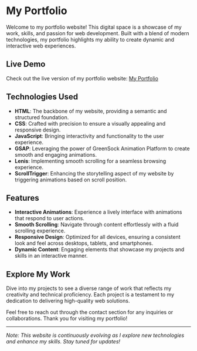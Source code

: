 # My Portfolio

Welcome to my portfolio website! This digital space is a showcase of my work, skills, and passion for web development. Built with a blend of modern technologies, my portfolio highlights my ability to create dynamic and interactive web experiences.

## Live Demo

Check out the live version of my portfolio website: [My Portfolio](https://argang05.github.io/Portfolio-Website/)

## Technologies Used

- **HTML**: The backbone of my website, providing a semantic and structured foundation.
- **CSS**: Crafted with precision to ensure a visually appealing and responsive design.
- **JavaScript**: Bringing interactivity and functionality to the user experience.
- **GSAP**: Leveraging the power of GreenSock Animation Platform to create smooth and engaging animations.
- **Lenis**: Implementing smooth scrolling for a seamless browsing experience.
- **ScrollTrigger**: Enhancing the storytelling aspect of my website by triggering animations based on scroll position.

## Features

- **Interactive Animations**: Experience a lively interface with animations that respond to user actions.
- **Smooth Scrolling**: Navigate through content effortlessly with a fluid scrolling experience.
- **Responsive Design**: Optimized for all devices, ensuring a consistent look and feel across desktops, tablets, and smartphones.
- **Dynamic Content**: Engaging elements that showcase my projects and skills in an interactive manner.

## Explore My Work

Dive into my projects to see a diverse range of work that reflects my creativity and technical proficiency. Each project is a testament to my dedication to delivering high-quality web solutions.

Feel free to reach out through the contact section for any inquiries or collaborations. Thank you for visiting my portfolio!

---

*Note: This website is continuously evolving as I explore new technologies and enhance my skills. Stay tuned for updates!*